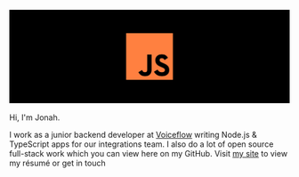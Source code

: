 ![JS](./banner.svg)

Hi, I'm Jonah.

I work as a junior backend developer at [Voiceflow](https://www.voiceflow.com/) writing Node.js & TypeScript apps for our integrations team.
I also do a lot of open source full-stack work which you can view here on my GitHub.
Visit [my site](https://jonahsnider.com) to view my résumé or get in touch
